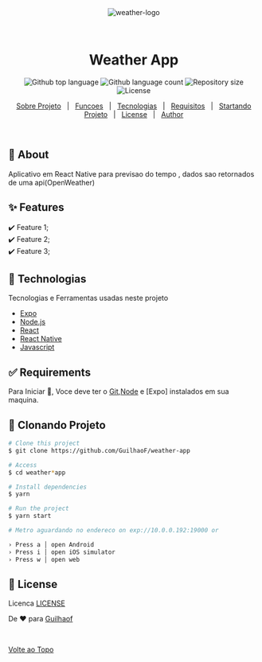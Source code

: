 <div align="center" id="top"> 
  <img src="https://img.icons8.com/fluency/144/null/weather.png" alt="weather-logo" />

  &#xa0;

  <!-- <a href="https://nativehelp.netlify.app">Demo</a> -->
</div>

<h1 align="center">Weather App</h1>

<p align="center">
  <img alt="Github top language" src="https://img.shields.io/github/languages/top/Guilhaof/weather-app?color=56BEB8">

  <img alt="Github language count" src="https://img.shields.io/github/languages/count/Guilhaof/weather-app?color=56BEB8">

  <img alt="Repository size" src="https://img.shields.io/github/repo-size/Guilhaof/weather-app?color=56BEB8">

  <img alt="License" src="https://img.shields.io/github/license/Guilhaof/weather-app?color=56BEB8">

  <!-- <img alt="Github issues" src="https://img.shields.io/github/issues/{{YOUR_GITHUB_USERNAME}}/nativehelp?color=56BEB8" /> -->

  <!-- <img alt="Github forks" src="https://img.shields.io/github/forks/{{YOUR_GITHUB_USERNAME}}/nativehelp?color=56BEB8" /> -->

  <!-- <img alt="Github stars" src="https://img.shields.io/github/stars/{{YOUR_GITHUB_USERNAME}}/nativehelp?color=56BEB8" /> -->
</p>

<!-- Status -->

<!-- <h4 align="center"> 
	🚧  Nativehelp 🚀 Under construction...  🚧
</h4> 

<hr> -->

<p align="center">
  <a href="#dart-about">Sobre Projeto</a> &#xa0; | &#xa0; 
  <a href="#sparkles-features">Funcoes</a> &#xa0; | &#xa0;
  <a href="#rocket-technologies">Tecnologias</a> &#xa0; | &#xa0;
  <a href="#white_check_mark-requirements">Requisitos</a> &#xa0; | &#xa0;
  <a href="#checkered_flag-starting">Startando Projeto</a> &#xa0; | &#xa0;
  <a href="#memo-license">License</a> &#xa0; | &#xa0;
  <a href="https://github.com/Guilhaof" target="_blank">Author</a>
</p>

<br>

## :dart: About ##

Aplicativo em React Native para previsao do tempo , dados sao retornados de uma api(OpenWeather)

## :sparkles: Features ##

:heavy_check_mark: Feature 1;\
:heavy_check_mark: Feature 2;\
:heavy_check_mark: Feature 3;

## :rocket: Technologias ##

Tecnologias e Ferramentas usadas neste projeto

- [Expo](https://expo.io/)
- [Node.js](https://nodejs.org/en/)
- [React](https://pt-br.reactjs.org/)
- [React Native](https://reactnative.dev/)
- [Javascript](https://developer.mozilla.org/pt-BR/docs/Web/JavaScript)

## :white_check_mark: Requirements ##

Para Iniciar :checkered_flag:, Voce deve ter o [Git](https://git-scm.com),[Node](https://nodejs.org/en/)  e [Expo] instalados em sua maquina.

## :checkered_flag: Clonando Projeto ##

```bash
# Clone this project
$ git clone https://github.com/GuilhaoF/weather-app

# Access
$ cd weather*app

# Install dependencies
$ yarn

# Run the project
$ yarn start

# Metro aguardando no endereco on exp://10.0.0.192:19000 or 

› Press a │ open Android
› Press i │ open iOS simulator
› Press w │ open web

```

## :memo: License ##

Licenca [LICENSE](LICENSE.md) 


De :heart: para <a href="https://github.com/Guilhaof" target="_blank">Guilhaof</a>

&#xa0;

<a href="#top">Volte ao Topo</a>
